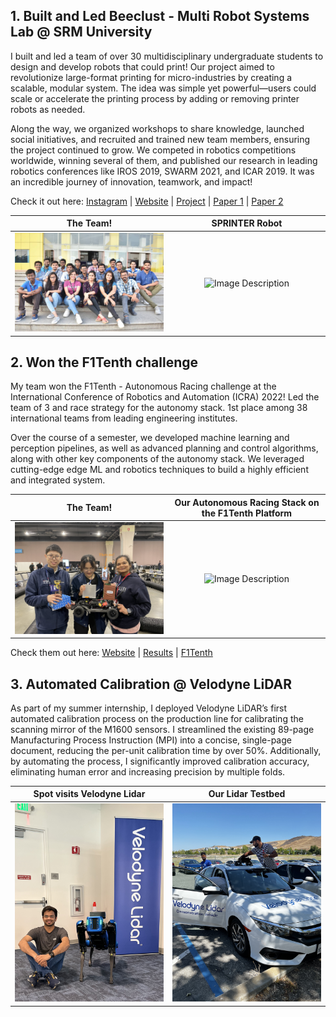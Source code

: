 <!-- # Top 3 Things! -->

<style>
table th:first-of-type {
    width: 50%;
}
table th:nth-of-type(2) {
    width: 50%;
}
</style>

## 1. Built and Led Beeclust - Multi Robot Systems Lab @ SRM University
I built and led a team of over 30 multidisciplinary undergraduate students to design and develop robots that could print! Our project aimed to revolutionize large-format printing for micro-industries by creating a scalable, modular system. The idea was simple yet powerful—users could scale or accelerate the printing process by adding or removing printer robots as needed.

Along the way, we organized workshops to share knowledge, launched social initiatives, and recruited and trained new team members, ensuring the project continued to grow. We competed in robotics competitions worldwide, winning several of them, and published our research in leading robotics conferences like IROS 2019, SWARM 2021, and ICAR 2019. It was an incredible journey of innovation, teamwork, and impact!

Check it out here: [Instagram](https://instagram.com/beeclust.mrsl/) | [Website](https://beeclust-mrsl.github.io) | [Project](https://karpenet.github.io/sprinter.html) | [Paper 1](https://ieeexplore.ieee.org/document/8981621) | [Paper 2](https://arxiv.org/abs/2102.12026)


The Team!             |  SPRINTER Robot
:-------------------------:|:-------------------------:
![Image Description](img/bee-team.jpg)  |  ![Image Description](img/sprinter/bot-fire-test.gif)

## 2. Won the F1Tenth challenge
My team won the F1Tenth - Autonomous Racing challenge at the International Conference of Robotics and Automation (ICRA) 2022! Led the team of 3 and race strategy for the autonomy stack. 1st place among 38 international teams from leading engineering institutes.

Over the course of a semester, we developed machine learning and perception pipelines, as well as advanced planning and control algorithms, along with other key components of the autonomy stack. We leveraged cutting-edge edge ML and robotics techniques to build a highly efficient and integrated system.

The Team!             |  Our Autonomous Racing Stack on the F1Tenth Platform
:-------------------------:|:-------------------------:
![Image Description](img/f1-tenth/icra.png)  |  ![Image Description](img/f1-tenth/race3-fpv.gif)

Check them out here: [Website](https://karpenet.github.io/f1tenth.html) | [Results](https://icra2022-race.f1tenth.org/results.html) | [F1Tenth](https://f1tenth.org)

## 3. Automated Calibration @ Velodyne LiDAR
As part of my summer internship, I deployed Velodyne LiDAR’s first automated calibration process on the production line for calibrating the scanning mirror of the M1600 sensors. I streamlined the existing 89-page Manufacturing Process Instruction (MPI) into a concise, single-page document, reducing the per-unit calibration time by over 50%. Additionally, by automating the process, I significantly improved calibration accuracy, eliminating human error and increasing precision by multiple folds.

Spot visits Velodyne Lidar           |  Our Lidar Testbed
:-------------------------:|:-------------------------:
![Image Description](img/velodyne/vdyne-ked.jpg) | ![Image Description](img/velodyne/vdyne-car.jpg)
